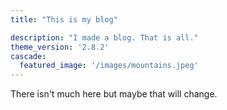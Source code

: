 ```yaml
---
title: "This is my blog"

description: "I made a blog. That is all."
theme_version: '2.8.2'
cascade:
  featured_image: '/images/mountains.jpeg'
---
```

There isn't much here but maybe that will change.